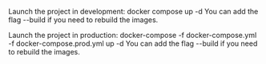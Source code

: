 Launch the project in development:
docker compose up -d
You can add the flag --build if you need to rebuild the images.

Launch the project in production:
docker-compose -f docker-compose.yml -f docker-compose.prod.yml up -d
You can add the flag --build if you need to rebuild the images.
